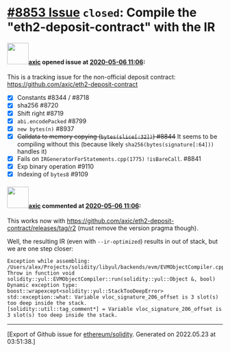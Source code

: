 # [\#8853 Issue](https://github.com/ethereum/solidity/issues/8853) `closed`: Compile the "eth2-deposit-contract" with the IR

#### <img src="https://avatars.githubusercontent.com/u/20340?v=4" width="50">[axic](https://github.com/axic) opened issue at [2020-05-06 11:06](https://github.com/ethereum/solidity/issues/8853):

This is a tracking issue for the non-official deposit contract: https://github.com/axic/eth2-deposit-contract

- [x] Constants #8344 / #8718
- [x] sha256 #8720
- [x] Shift right #8719
- [x] `abi.encodePacked` #8799
- [x] `new bytes(n)` #8937
- [x] ~~Calldata to memory copying (`bytes(slice[:32])`) #8844~~ It seems to be compiling without this (because likely `sha256(bytes(signature[:64]))` handles it)
- [x] Fails on `IRGeneratorForStatements.cpp(1775)` `!isBareCall`. #8841 
- [x] Exp binary operation #9110
- [x] Indexing of `bytes8` #9109

#### <img src="https://avatars.githubusercontent.com/u/20340?v=4" width="50">[axic](https://github.com/axic) commented at [2020-05-06 11:06](https://github.com/ethereum/solidity/issues/8853#issuecomment-675444064):

This works now with https://github.com/axic/eth2-deposit-contract/releases/tag/r2 (must remove the version pragma though).

Well, the resulting IR (even with `--ir-optimized`) results in out of stack, but we are one step closer:
```
Exception while assembling: /Users/alex/Projects/solidity/libyul/backends/evm/EVMObjectCompiler.cpp(66): Throw in function void solidity::yul::EVMObjectCompiler::run(solidity::yul::Object &, bool)
Dynamic exception type: boost::wrapexcept<solidity::yul::StackTooDeepError>
std::exception::what: Variable vloc_signature_206_offset is 3 slot(s) too deep inside the stack.
[solidity::util::tag_comment*] = Variable vloc_signature_206_offset is 3 slot(s) too deep inside the stack.

```


-------------------------------------------------------------------------------



[Export of Github issue for [ethereum/solidity](https://github.com/ethereum/solidity). Generated on 2022.05.23 at 03:51:38.]
